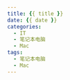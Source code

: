 ```yaml
---
title: {{ title }}
date: {{ date }}
categories:
  - IT
  - 笔记本电脑
  - Mac
tags:
  - 笔记本电脑
  - Mac
---
```

